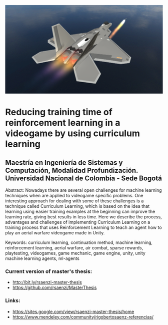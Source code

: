 ![Header](/Assets/Aerial%20Warfare%20SImulator%20Splash%20Landscape.png)

# Reducing training time of reinforcement learning in a videogame by using curriculum learning
## Maestría en Ingeniería de Sistemas y Computación, Modalidad Profundización. Universidad Nacional de Colombia - Sede Bogotá

Abstract: Nowadays there are several open challenges for machine learning techniques when are applied to videogame specific problems. One interesting approach for dealing with some of these challenges is a technique called Curriculum Learning, which is based on the idea that learning using easier training examples at the beginning can improve the learning rate, giving best results in less time. Here we describe the process, advantages and challenges of implementing Curriculum Learning on a training process that uses Reinforcement Learning to teach an agent how to play an aerial warfare videogame made in Unity.

Keywords: curriculum learning, continuation method, machine learning, reinforcement learning, aerial warfare, air combat, sparse rewards, playtesting, videogames, game mechanic, game engine, unity, unity machine learning agents, ml-agents

### Current version of master's thesis:
* http://bit.ly/rsaenzi-master-thesis
* https://github.com/rsaenzi/MasterThesis

### Links:
* https://sites.google.com/view/rsaenzi-master-thesis/home
* https://www.mendeley.com/community/rigobertosaenz-referencias/
